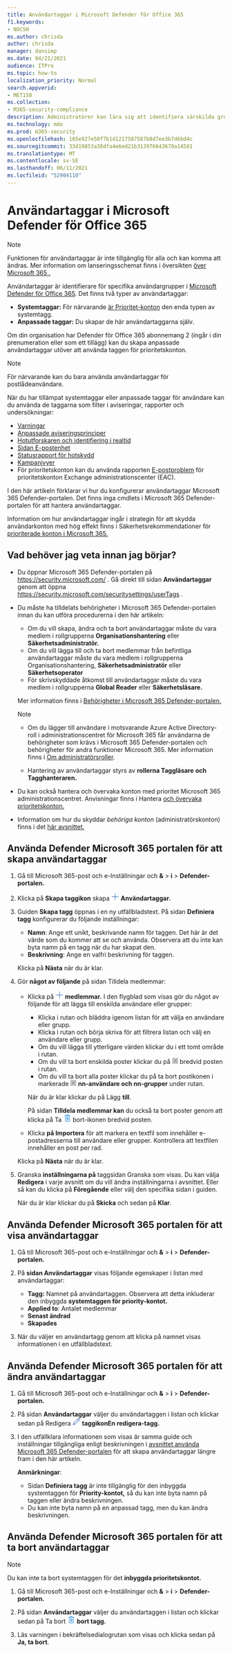 ```yaml
---
title: Användartaggar i Microsoft Defender för Office 365
f1.keywords:
- NOCSH
ms.author: chrisda
author: chrisda
manager: dansimp
ms.date: 04/21/2021
audience: ITPro
ms.topic: how-to
localization_priority: Normal
search.appverid:
- MET150
ms.collection:
- M365-security-compliance
description: Administratörer kan lära sig att identifiera särskilda grupper av användare med användartaggar i Microsoft Defender för Office 365 abonnemang 2. Taggfiltrering är tillgängligt i aviseringar, rapporter och undersökningar i Microsoft Defender för Office 365 för att snabbt identifiera de taggade användarna.
ms.technology: mdo
ms.prod: m365-security
ms.openlocfilehash: 105e927e50f7b1d1217587587b8d7ee3b7d6bd4c
ms.sourcegitcommit: 33d19853a38dfa4e6ed21b313976643670a14581
ms.translationtype: MT
ms.contentlocale: sv-SE
ms.lasthandoff: 06/11/2021
ms.locfileid: "52904110"
---
```

# <a name="user-tags-in-microsoft-defender-for-office-365"></a>Användartaggar i Microsoft Defender för Office 365

> [!NOTE]
> Funktionen för användartaggar är inte tillgänglig för alla och kan komma att ändras. Mer information om lanseringsschemat finns i översikten [över Microsoft 365 .](https://www.microsoft.com/microsoft-365/roadmap)

Användartaggar är identifierare för specifika användargrupper i [Microsoft Defender för Office 365](defender-for-office-365.md). Det finns två typer av användartaggar:

- **Systemtaggar:** För närvarande [är Prioritet-konton](../../admin/setup/priority-accounts.md) den enda typen av systemtagg.
- **Anpassade taggar:** Du skapar de här användartaggarna själv.

Om din organisation har Defender för Office 365 abonnemang 2 (ingår i din prenumeration eller som ett tillägg) kan du skapa anpassade användartaggar utöver att använda taggen för prioritetskonton.

> [!NOTE]
> För närvarande kan du bara använda användartaggar för postlådeanvändare.

När du har tillämpat systemtaggar eller anpassade taggar för användare kan du använda de taggarna som filter i aviseringar, rapporter och undersökningar:

- [Varningar](alerts.md)
- [Anpassade aviseringsprinciper](../../compliance/alert-policies.md#viewing-alerts)
- [Hotutforskaren och identifiering i realtid](threat-explorer.md)
- [Sidan E-postenhet](mdo-email-entity-page.md#other-innovations)
- [Statusrapport för hotskydd](view-email-security-reports.md#threat-protection-status-report)
- [Kampanjvyer](campaigns.md)
- För prioritetskonton kan du använda rapporten [E-postproblem](/exchange/monitoring/mail-flow-reports/mfr-email-issues-for-priority-accounts-report) för prioritetskonton Exchange administrationscenter (EAC).

I den här artikeln förklarar vi hur du konfigurerar användartaggar Microsoft 365 Defender-portalen. Det finns inga cmdlets i Microsoft 365 Defender-portalen för att hantera användartaggar.

Information om hur användartaggar ingår i strategin för att skydda användarkonton med hög effekt finns i Säkerhetsrekommendationer för [prioriterade konton i Microsoft 365.](security-recommendations-for-priority-accounts.md)

## <a name="what-do-you-need-to-know-before-you-begin"></a>Vad behöver jag veta innan jag börjar?

- Du öppnar Microsoft 365 Defender-portalen på <https://security.microsoft.com/> . Gå direkt till sidan **Användartaggar** genom att öppna <https://security.microsoft.com/securitysettings/userTags> .

- Du måste ha tilldelats behörigheter i Microsoft 365 Defender-portalen innan du kan utföra procedurerna i den här artikeln:
  - Om du vill skapa, ändra och ta bort användartaggar måste du vara medlem i rollgrupperna **Organisationshantering** eller **Säkerhetsadministratör.**
  - Om du vill lägga till och ta bort medlemmar från befintliga användartaggar måste du vara medlem i rollgrupperna Organisationshantering, **Säkerhetsadministratör** eller **Säkerhetsoperator**
  - För skrivskyddade åtkomst till användartaggar måste du vara medlem i rollgrupperna **Global Reader** eller **Säkerhetsläsare.**

  Mer information finns i [Behörigheter i Microsoft 365 Defender-portalen.](permissions-in-the-security-and-compliance-center.md)

  > [!NOTE]
  >
  > - Om du lägger till användare i motsvarande Azure Active Directory-roll i administrationscentret för Microsoft 365 får användarna  de behörigheter som krävs i Microsoft 365 Defender-portalen och behörigheter för andra funktioner Microsoft 365. Mer information finns i [Om administratörsroller](../../admin/add-users/about-admin-roles.md).
  >
  > - Hantering av användartaggar styrs av **rollerna Taggläsare** **och Tagghanteraren.**

- Du kan också hantera och övervaka konton med prioritet Microsoft 365 administrationscentret. Anvisningar finns i Hantera [och övervaka prioritetskonton.](../../admin/setup/priority-accounts.md)

- Information om hur du skyddar _behöriga konton_ (administratörskonton) finns i det [här avsnittet.](/azure/architecture/framework/security/critical-impact-accounts)

## <a name="use-the-microsoft-365-defender-portal-to-create-user-tags"></a>Använda Defender Microsoft 365 portalen för att skapa användartaggar

1. Gå till Microsoft 365-post och e-Inställningar och **&** \> **i** \> **Defender-portalen.**

2. Klicka på **Skapa taggikon** skapa ![ tagg på sidan ](../../media/m365-cc-sc-create-icon.png) **Användartaggar.**

3. Guiden **Skapa tagg** öppnas i en ny utfällbladstext. På sidan **Definiera tagg** konfigurerar du följande inställningar:
   - **Namn**: Ange ett unikt, beskrivande namn för taggen. Det här är det värde som du kommer att se och använda. Observera att du inte kan byta namn på en tagg när du har skapat den.
   - **Beskrivning**: Ange en valfri beskrivning för taggen.

   Klicka på **Nästa** när du är klar.

4. Gör **något av följande** på sidan Tilldela medlemmar:
   - Klicka på ![ ikonen Lägg till medlemmar Lägg till ](../../media/m365-cc-sc-create-icon.png) **medlemmar.** I den flygblad som visas gör du något av följande för att lägga till enskilda användare eller grupper:
     - Klicka i rutan och bläddra igenom listan för att välja en användare eller grupp.
     - Klicka i rutan och börja skriva för att filtrera listan och välj en användare eller grupp.
     - Om du vill lägga till ytterligare värden klickar du i ett tomt område i rutan.
     - Om du vill ta bort enskilda poster klickar du på ![Ta bort post-ikon](../../media/m365-cc-sc-remove-selection-icon.png) bredvid posten i rutan.
     - Om du vill ta bort alla poster klickar du på ta bort postikonen i markerade ![ ](../../media/m365-cc-sc-remove-selection-icon.png) **nn-användare och nn-grupper** under rutan.

     När du är klar klickar du på Lägg **till**.

     På sidan **Tilldela medlemmar kan** du också ta bort poster genom att klicka på Ta ![ ](../../media/m365-cc-sc-delete-icon.png) bort-ikonen bredvid posten.

   - Klicka **på Importera** för att markera en textfil som innehåller e-postadresserna till användare eller grupper. Kontrollera att textfilen innehåller en post per rad.

   Klicka på **Nästa** när du är klar.

5. Granska **inställningarna på** taggsidan Granska som visas. Du kan välja **Redigera** i varje avsnitt om du vill ändra inställningarna i avsnittet. Eller så kan du klicka på **Föregående** eller välj den specifika sidan i guiden.

   När du är klar klickar du på **Skicka** och sedan på **Klar**.

## <a name="use-the-microsoft-365-defender-portal-to-view-user-tags"></a>Använda Defender Microsoft 365 portalen för att visa användartaggar

1. Gå till Microsoft 365-post och e-Inställningar och **&** \> **i** \> **Defender-portalen.**

2. På **sidan Användartaggar** visas följande egenskaper i listan med användartaggar:

   - **Tagg:** Namnet på användartaggen. Observera att detta inkluderar den inbyggda **systemtaggen för priority-kontot.**
   - **Applied to**: Antalet medlemmar
   - **Senast ändrad**
   - **Skapades**

3. När du väljer en användartagg genom att klicka på namnet visas informationen i en utfällbladstext.

## <a name="use-the-microsoft-365-defender-portal-to-modify-user-tags"></a>Använda Defender Microsoft 365 portalen för att ändra användartaggar

1. Gå till Microsoft 365-post och e-Inställningar och **&** \> **i** \> **Defender-portalen.**

2. På sidan **Användartaggar** väljer du användartaggen i listan och klickar sedan på Redigera ![ ](../../media/m365-cc-sc-edit-icon.png) **taggikonEn redigera-tagg.**

3. I den utfällklara informationen som visas är samma guide och inställningar tillgängliga enligt beskrivningen i [avsnittet använda Microsoft 365 Defender-portalen](#use-the-microsoft-365-defender-portal-to-create-user-tags) för att skapa användartaggar längre fram i den här artikeln.

   **Anmärkningar**:

   - Sidan **Definiera tagg** är inte tillgänglig för den inbyggda systemtaggen för **Priority-kontot,** så du kan inte byta namn på taggen eller ändra beskrivningen.
   - Du kan inte byta namn på en anpassad tagg, men du kan ändra beskrivningen.

## <a name="use-the-microsoft-365-defender-portal-to-remove-user-tags"></a>Använda Defender Microsoft 365 portalen för att ta bort användartaggar

> [!NOTE]
> Du kan inte ta bort systemtaggen för det **inbyggda prioritetskontot.**

1. Gå till Microsoft 365-post och e-Inställningar och **&** \> **i** \> **Defender-portalen.**

2. På sidan **Användartaggar** väljer du användartaggen i listan och klickar sedan på Ta bort ![ taggikon Ta ](../../media/m365-cc-sc-delete-icon.png) **bort tagg.**

3. Läs varningen i bekräftelsedialogrutan som visas och klicka sedan på **Ja, ta bort**.
